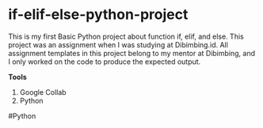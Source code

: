 # if-elif-else-python-project

This is my first Basic Python project about function if, elif, and else.
This project was an assignment when I was studying at Dibimbing.id. 
All assignment templates in this project belong to my mentor at Dibimbing, and I only worked on the code to produce the expected output.

**Tools**
1. Google Collab
2. Python

#Python 
